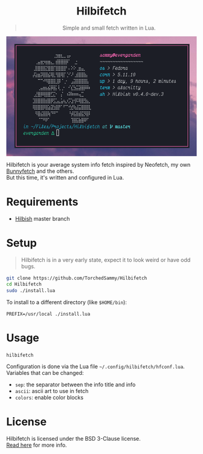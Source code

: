 <div align='center'>
<h1>Hilbifetch</h1>
<blockquote>Simple and small fetch written in Lua.</blockquote>
</div>

<img src='preview.png' align='center'>

Hilbifetch is your average system info fetch inspired by Neofetch, my own
[Bunnyfetch](https://github.com/Rosettea/Bunnyfetch) and the others.  
But this time, it's written and configured in Lua.

# Requirements
- [Hilbish](https://github.com/Rosettea/Hilbish) master branch

# Setup
> Hilbifetch is in a very early state, expect it to look weird or have odd bugs.
```sh
git clone https://github.com/TorchedSammy/Hilbifetch
cd Hilbifetch
sudo ./install.lua
```

To install to a different directory (like `$HOME/bin`):
```
PREFIX=/usr/local ./install.lua
```

# Usage
`hilbifetch`  

Configuration is done via the Lua file `~/.config/hilbifetch/hfconf.lua`.  
Variables that can be changed:
- `sep`: the separator between the info title and info
- `ascii`: ascii art to use in fetch
- `colors`: enable color blocks

# License
Hilbifetch is licensed under the BSD 3-Clause license.  
[Read here](LICENSE) for more info.
